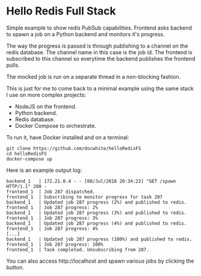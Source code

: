 # Hello Redis Full Stack
Simple example to show redis PubSub capabilities. Frontend asks backend to
spawn a job on a Python backend and monitors it's progress.

The way the progress is passed is through publishing to a channel on the redis
database. The channel name in this case is the job id. The frontend is
subscribed to this channel so everytime the backend publishes the frontend
pulls.

The mocked job is run on a separate thread in a non-blocking fashion.

This is just for me to come back to a minimal example using the same stack I
use on more complex projects:

* NodeJS on the frontend.
* Python backend.
* Redis database.
* Docker Compose to orchestrate.

To run it, have Docker installed and on a terminal:

	git clone https://github.com/docwhite/helloRedisFS
	cd helloRedisFS
	docker-compose up

Here is an example output log:

	backend_1   | 172.21.0.4 - - [08/Jul/2018 20:34:23] "GET /spawn HTTP/1.1" 200 -
	frontend_1  | Job 287 dispatched.
	frontend_1  | Subscribing to monitor progress for task 287
	backend_1   | Updated job 287 progress (2%) and published to redis.
	frontend_1  | Job 287 progress: 2%
	backend_1   | Updated job 287 progress (3%) and published to redis.
	frontend_1  | Job 287 progress: 3%
	backend_1   | Updated job 287 progress (4%) and published to redis.
	frontend_1  | Job 287 progress: 4%
	[...]
	backend_1   | Updated job 287 progress (100%) and published to redis.
	frontend_1  | Job 287 progress: 100%
	frontend_1  | Task completed. Unsubscribing from 287.

You can also access http://localhost and spawn various jobs by clicking the
button.
